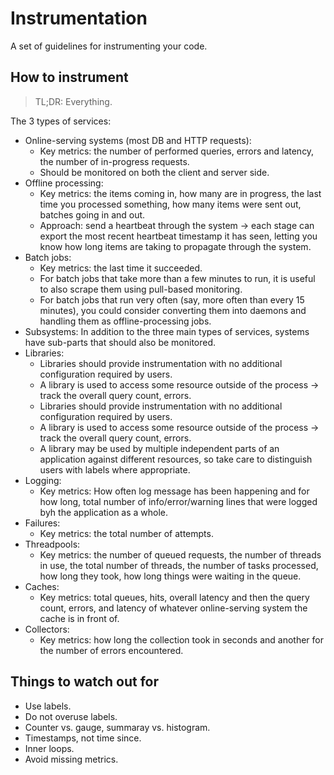 # Instrumentation

A set of guidelines for instrumenting your code.

## How to instrument

> TL;DR: Everything.

The 3 types of services:

- Online-serving systems (most DB and HTTP requests):
  - Key metrics: the number of performed queries, errors and latency, the number of in-progress requests.
  - Should be monitored on both the client and server side.
- Offline processing:
  - Key metrics: the items coming in, how many are in progress, the last time you processed something, how many items were sent out, batches going in and out.
  - Approach: send a heartbeat through the system -> each stage can export the most recent heartbeat timestamp it has seen, letting you know how long items are taking to propagate through the system.
- Batch jobs:
  - Key metrics: the last time it succeeded.
  - For batch jobs that take more than a few minutes to run, it is useful to also scrape them using pull-based monitoring.
  - For batch jobs that run very often (say, more often than every 15 minutes), you could consider converting them into daemons and handling them as offline-processing jobs.
- Subsystems: In addition to the three main types of services, systems have sub-parts that should also be monitored.
- Libraries:
  - Libraries should provide instrumentation with no additional configuration required by users.
  - A library is used to access some resource outside of the process -> track the overall query count, errors.
  - Libraries should provide instrumentation with no additional configuration required by users.
  - A library is used to access some resource outside of the process -> track the overall query count, errors.
  - A library may be used by multiple independent parts of an application against different resources, so take care to distinguish users with labels where appropriate.
- Logging:
  - Key metrics: How often log message has been happening and for how long, total number of info/error/warning lines that were logged byh the application as a whole.
- Failures:
  - Key metrics: the total number of attempts.
- Threadpools:
  - Key metrics: the number of queued requests, the number of threads in use, the total number of threads, the number of tasks processed, how long they took, how long things were waiting in the queue.
- Caches:
  - Key metrics: total queues, hits, overall latency and then the query count, errors, and latency of whatever online-serving system the cache is in front of.
- Collectors:
  - Key metrics: how long the collection took in seconds and another for the number of errors encountered.

## Things to watch out for

- Use labels.
- Do not overuse labels.
- Counter vs. gauge, summaray vs. histogram.
- Timestamps, not time since.
- Inner loops.
- Avoid missing metrics.
